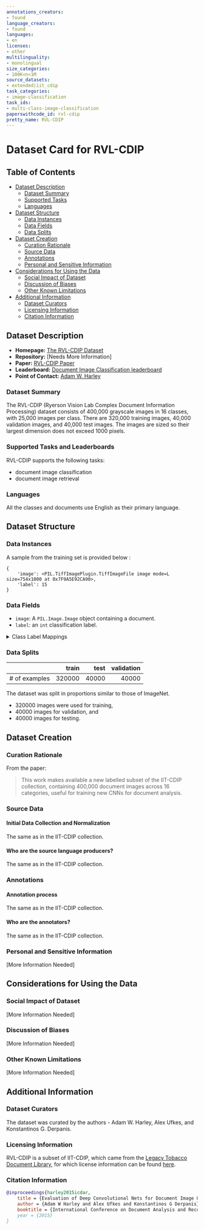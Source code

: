 ```yaml
---
annotations_creators:
- found
language_creators:
- found
languages:
- en
licenses:
- other
multilinguality:
- monolingual
size_categories:
- 100K<n<1M
source_datasets:
- extended|iit_cdip
task_categories:
- image-classification
task_ids:
- multi-class-image-classification
paperswithcode_id: rvl-cdip
pretty_name: RVL-CDIP
---
```


# Dataset Card for RVL-CDIP

## Table of Contents
- [Dataset Description](#dataset-description)
  - [Dataset Summary](#dataset-summary)
  - [Supported Tasks](#supported-tasks-and-leaderboards)
  - [Languages](#languages)
- [Dataset Structure](#dataset-structure)
  - [Data Instances](#data-instances)
  - [Data Fields](#data-instances)
  - [Data Splits](#data-instances)
- [Dataset Creation](#dataset-creation)
  - [Curation Rationale](#curation-rationale)
  - [Source Data](#source-data)
  - [Annotations](#annotations)
  - [Personal and Sensitive Information](#personal-and-sensitive-information)
- [Considerations for Using the Data](#considerations-for-using-the-data)
  - [Social Impact of Dataset](#social-impact-of-dataset)
  - [Discussion of Biases](#discussion-of-biases)
  - [Other Known Limitations](#other-known-limitations)
- [Additional Information](#additional-information)
  - [Dataset Curators](#dataset-curators)
  - [Licensing Information](#licensing-information)
  - [Citation Information](#citation-information)

## Dataset Description

- **Homepage:** [The RVL-CDIP Dataset](https://www.cs.cmu.edu/~aharley/rvl-cdip/)
- **Repository:** [Needs More Information]
- **Paper:** [RVL-CDIP Paper](https://arxiv.org/abs/1502.07058)
- **Leaderboard:** [Document Image Classification leaderboard](https://paperswithcode.com/dataset/rvl-cdip)
- **Point of Contact:** [Adam W. Harley](http://cs.cmu.edu/~aharley/)

### Dataset Summary

The RVL-CDIP (Ryerson Vision Lab Complex Document Information Processing) dataset consists of 400,000 grayscale images in 16 classes, with 25,000 images per class. There are 320,000 training images, 40,000 validation images, and 40,000 test images. The images are sized so their largest dimension does not exceed 1000 pixels.

### Supported Tasks and Leaderboards

RVL-CDIP supports the following tasks:
- document image classification
- document image retrieval

### Languages

All the classes and documents use English as their primary language.

## Dataset Structure

### Data Instances

A sample from the training set is provided below :
```
{
    'image': <PIL.TiffImagePlugin.TiffImageFile image mode=L size=754x1000 at 0x7F9A5E92CA90>,
    'label': 15
}
```

### Data Fields

- `image`: A `PIL.Image.Image` object containing a document.
- `label`: an `int` classification label.

<details>
  <summary>Class Label Mappings</summary>

```json
{
  "0": "letter",
  "1": "form",
  "2": "email",
  "3": "handwritten",
  "4": "advertisement",
  "5": "scientific report",
  "6": "scientific publication",
  "7": "specification",
  "8": "file folder",
  "9": "news article",
  "10": "budget",
  "11": "invoice",
  "12": "presentation",
  "13": "questionnaire",
  "14": "resume",
  "15": "memo"
}
```

</details>

### Data Splits

|   |train|test|validation|
|----------|----:|----:|---------:|
|# of examples|320000|40000|40000|

The dataset was split in proportions similar to those of ImageNet.
- 320000 images were used for training,
- 40000 images for validation, and 
- 40000 images for testing. 

## Dataset Creation

### Curation Rationale

From the paper:
> This work makes available a new labelled subset of the IIT-CDIP collection, containing 400,000
document images across 16 categories, useful for training new CNNs for document analysis.

### Source Data

#### Initial Data Collection and Normalization

The same as in the IIT-CDIP collection.

#### Who are the source language producers?

The same as in the IIT-CDIP collection.

### Annotations

#### Annotation process

The same as in the IIT-CDIP collection.

#### Who are the annotators?

The same as in the IIT-CDIP collection.

### Personal and Sensitive Information

[More Information Needed]

## Considerations for Using the Data

### Social Impact of Dataset

[More Information Needed]

### Discussion of Biases

[More Information Needed]

### Other Known Limitations

[More Information Needed]

## Additional Information

### Dataset Curators

The dataset was curated by the authors - Adam W. Harley, Alex Ufkes, and Konstantinos G. Derpanis.

### Licensing Information

RVL-CDIP is a subset of IIT-CDIP, which came from the [Legacy Tobacco Document Library](https://www.industrydocuments.ucsf.edu/tobacco/), for which license information can be found [here](https://www.industrydocuments.ucsf.edu/help/copyright/).

### Citation Information

```bibtex
@inproceedings{harley2015icdar,
    title = {Evaluation of Deep Convolutional Nets for Document Image Classification and Retrieval},
    author = {Adam W Harley and Alex Ufkes and Konstantinos G Derpanis},
    booktitle = {International Conference on Document Analysis and Recognition ({ICDAR})}},
    year = {2015}
}
```